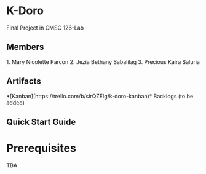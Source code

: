 <h1>K-Doro</h1>
Final Project in CMSC 126-Lab

<h2>Members</h2>
1. Mary Nicolette Parcon
2. Jezia Bethany Sabalilag
3. Precious Kaira Saluria

<h2>Artifacts</h2>
*[Kanban](https://trello.com/b/sirQZElg/k-doro-kanban)*
Backlogs (to be added)

<h2>Quick Start Guide</h2>
<h1>Prerequisites</h2>
TBA

